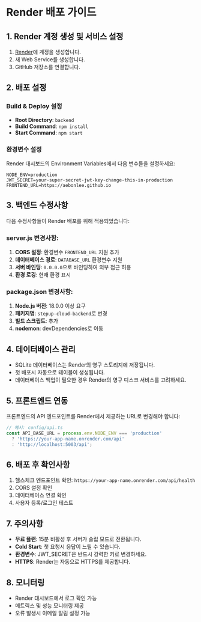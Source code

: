 # Render 배포 가이드

## 1. Render 계정 생성 및 서비스 설정

1. [Render](https://render.com)에 계정을 생성합니다.
2. 새 Web Service를 생성합니다.
3. GitHub 저장소를 연결합니다.

## 2. 배포 설정

### Build & Deploy 설정
- **Root Directory**: `backend`
- **Build Command**: `npm install`
- **Start Command**: `npm start`

### 환경변수 설정
Render 대시보드의 Environment Variables에서 다음 변수들을 설정하세요:

```
NODE_ENV=production
JWT_SECRET=your-super-secret-jwt-key-change-this-in-production
FRONTEND_URL=https://aebonlee.github.io
```

## 3. 백엔드 수정사항

다음 수정사항들이 Render 배포를 위해 적용되었습니다:

### server.js 변경사항:
1. **CORS 설정**: 환경변수 `FRONTEND_URL` 지원 추가
2. **데이터베이스 경로**: `DATABASE_URL` 환경변수 지원
3. **서버 바인딩**: `0.0.0.0`으로 바인딩하여 외부 접근 허용
4. **환경 로깅**: 현재 환경 표시

### package.json 변경사항:
1. **Node.js 버전**: 18.0.0 이상 요구
2. **패키지명**: `stepup-cloud-backend`로 변경
3. **빌드 스크립트**: 추가
4. **nodemon**: devDependencies로 이동

## 4. 데이터베이스 관리

- SQLite 데이터베이스는 Render의 영구 스토리지에 저장됩니다.
- 첫 배포시 자동으로 테이블이 생성됩니다.
- 데이터베이스 백업이 필요한 경우 Render의 영구 디스크 서비스를 고려하세요.

## 5. 프론트엔드 연동

프론트엔드의 API 엔드포인트를 Render에서 제공하는 URL로 변경해야 합니다:

```javascript
// 예시: config/api.ts
const API_BASE_URL = process.env.NODE_ENV === 'production' 
  ? 'https://your-app-name.onrender.com/api'
  : 'http://localhost:5003/api';
```

## 6. 배포 후 확인사항

1. 헬스체크 엔드포인트 확인: `https://your-app-name.onrender.com/api/health`
2. CORS 설정 확인
3. 데이터베이스 연결 확인
4. 사용자 등록/로그인 테스트

## 7. 주의사항

- **무료 플랜**: 15분 비활성 후 서버가 슬립 모드로 전환됩니다.
- **Cold Start**: 첫 요청시 응답이 느릴 수 있습니다.
- **환경변수**: JWT_SECRET은 반드시 강력한 키로 변경하세요.
- **HTTPS**: Render는 자동으로 HTTPS를 제공합니다.

## 8. 모니터링

- Render 대시보드에서 로그 확인 가능
- 메트릭스 및 성능 모니터링 제공
- 오류 발생시 이메일 알림 설정 가능